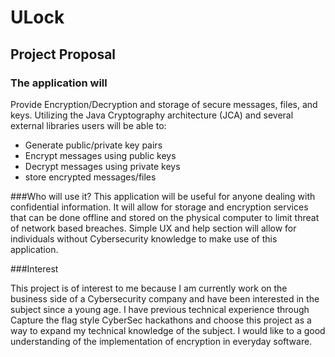 # **ULock**

## Project Proposal

### The application will

 
Provide Encryption/Decryption and storage of secure messages, files, and keys.
Utilizing the Java Cryptography architecture (JCA) and several external libraries users will be able to:


- Generate public/private key pairs
- Encrypt messages using public keys
- Decrypt messages using private keys
- store encrypted messages/files

###Who will use it?
This application will be useful for anyone dealing with confidential information. It will allow for storage and 
encryption services that can be done offline and stored on the physical computer to limit threat of network based breaches. 
Simple UX and help section will allow for individuals without Cybersecurity knowledge to make use of this application.   

###Interest

This project is of interest to me because I am currently work on the business side of a Cybersecurity company and have
been interested in the subject since a young age. I have previous technical experience through Capture the flag style 
CyberSec hackathons and choose this project as a way to expand my technical knowledge of the subject. I would like to
a good understanding of the implementation of encryption in everyday software.
